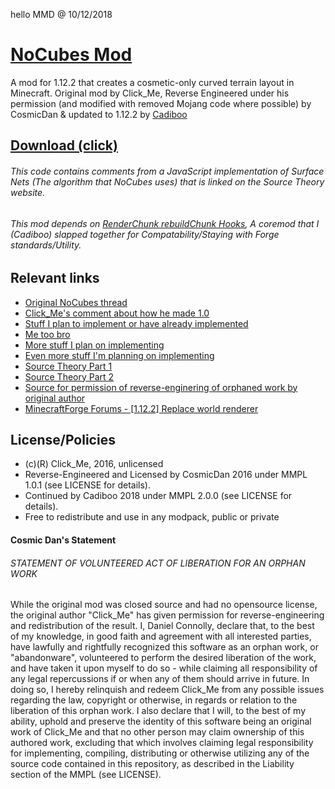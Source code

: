 hello MMD @ 10/12/2018
# [NoCubes Mod](https://Cadiboo.github.io/projects/nocubes/)
A mod for 1.12.2 that creates a cosmetic-only curved terrain layout in Minecraft. Original mod by Click_Me, Reverse Engineered under his permission (and modified with removed Mojang code where possible) by CosmicDan & updated to 1.12.2 by [Cadiboo](https://github.com/Cadiboo/)

## [Download (click)](https://github.com/Cadiboo/NoCubes/releases)

###### This code contains comments from a JavaScript implementation of Surface Nets (The algorithm that NoCubes uses) that is linked on the Source Theory website.

###### This mod depends on [RenderChunk rebuildChunk Hooks](https://github.com/Cadiboo/RenderChunk-rebuildChunk-Hooks), A coremod that I (Cadiboo) slapped together for Compatability/Staying with Forge standards/Utility.

## Relevant links
- [Original NoCubes thread](http://www.minecraftforum.net/forums/mapping-and-modding/minecraft-mods/1294958-no-cubes-1-0-realistic-graphics)
- [Click_Me's comment about how he made 1.0](https://www.minecraftforum.net/forums/mapping-and-modding-java-edition/minecraft-mods/1294958-no-cubes-1-0-realistic-graphics?comment=1883)
- [Stuff I plan to implement or have already implemented](https://www.minecraftforum.net/forums/mapping-and-modding-java-edition/minecraft-mods/1294958-no-cubes-1-0-realistic-graphics?comment=1084)
- [Me too bro](https://www.minecraftforum.net/forums/mapping-and-modding-java-edition/minecraft-mods/1294958-no-cubes-1-0-realistic-graphics?comment=1234)
- [More stuff I plan on implementing](https://www.minecraftforum.net/forums/mapping-and-modding-java-edition/minecraft-mods/1294958-no-cubes-1-0-realistic-graphics?comment=1591)
- [Even more stuff I'm planning on implementing](https://www.minecraftforum.net/forums/mapping-and-modding-java-edition/minecraft-mods/1294958-no-cubes-1-0-realistic-graphics?comment=1633)
- [Source Theory Part 1](https://0fps.net/2012/07/10/smooth-voxel-terrain-part-1/)
- [Source Theory Part 2](https://0fps.net/2012/07/12/smooth-voxel-terrain-part-2/)
- [Source for permission of reverse-enginering of orphaned work by original author](http://www.minecraftforum.net/forums/mapping-and-modding/minecraft-mods/1294958-no-cubes-1-0-realistic-graphics?comment=1861)
- [MinecraftForge Forums - [1.12.2] Replace world renderer](http://www.minecraftforge.net/forum/topic/66516-1122-replace-world-renderer/)

## License/Policies
 - (c)(R) Click_Me, 2016, unlicensed
 - Reverse-Engineered and Licensed by CosmicDan 2016 under MMPL 1.0.1 (see LICENSE for details).
 - Continued by Cadiboo 2018 under MMPL 2.0.0 (see LICENSE for details).
 - Free to redistribute and use in any modpack, public or private

#### Cosmic Dan's Statement
###### STATEMENT OF VOLUNTEERED ACT OF LIBERATION FOR AN ORPHAN WORK
While the original mod was closed source and had no opensource license, the original author "Click_Me" has given permission for reverse-engineering and redistribution of the result. I, Daniel Connolly, declare that, to the best of my knowledge, in good faith and agreement with all interested parties, have lawfully and rightfully recognized this software as an orphan work, or "abandonware", volunteered to perform the desired liberation of the work, and have taken it upon myself to do so - while claiming all responsibility of any legal repercussions if or when any of them should arrive in future. In doing so, I hereby relinquish and redeem Click_Me from any possible issues regarding the law, copyright or otherwise, in regards or relation to the liberation of this orphan work. I also declare that I will, to the best of my ability, uphold and preserve the identity of this software being an original work of Click_Me and that no other person may claim ownership of this authored work, excluding that which involves claiming legal responsibility for implementing, compiling, distributing or otherwise utilizing any of the source code contained in this repository, as described in the Liability section of the MMPL (see LICENSE).



